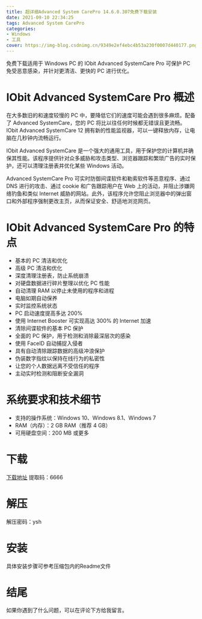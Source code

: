 ```yaml
---
title: 超详细Advanced System CarePro 14.6.0.307免费下载安装
date: 2021-09-10 22:34:25
tags: Advanced System CarePro
categories: 
- Windows
- 工具
cover: https://img-blog.csdnimg.cn/9349e2ef4ebc4b53a230f0007d440177.png
---
```


免费下载适用于 Windows PC 的 IObit Advanced SystemCare Pro 可保护 PC 免受恶意感染，并针对更清洁、更快的 PC 进行优化。

# IObit Advanced SystemCare Pro 概述
在大多数旧的和速度较慢的 PC 中，要降低它们的速度可能会遇到很多麻烦。配备了 Advanced SystemCare，您的 PC 将比以往任何时候都无错误且更流畅。IObit Advanced SystemCare 12 拥有新的性能监视器，可以一键释放内存，让电脑在几秒钟内流畅运行。

IObit Advanced SystemCare 是一个强大的通用工具，用于保护您的计算机并确保其性能。该程序提供针对众多威胁和攻击类型、浏览器跟踪和繁琐广告的实时保护，还可以清理注册表并优化某些 Windows 活动。

Advanced SystemCare Pro 可实时防御间谍软件和勒索软件等恶意程序、通过 DNS 进行的攻击、通过 cookie 和广告跟踪用户在 Web 上的活动，并阻止涉嫌网络钓鱼和类似 Internet 威胁的网站。此外，该程序允许您阻止浏览器中的弹出窗口和外部程序强制更改主页，从而保证安全、舒适地浏览网页。

# IObit Advanced SystemCare Pro 的特点
- 基本的 PC 清洁和优化
- 高级 PC 清洁和优化
- 深度清理注册表，防止系统崩溃
- 对硬盘数据进行碎片整理以优化 PC 性能
- 自动清理 RAM 以停止未使用的程序和进程
- 电脑如期自动保养
- 实时监控系统状态
- PC 启动速度提高多达 200%
- 使用 Internet Booster 可实现高达 300% 的 Internet 加速
- 清除间谍软件的基本 PC 保护
- 全面的 PC 保护，用于检测和消除最深层次的感染
- 使用 FaceID 自动捕捉入侵者
- 具有自动清除跟踪数据的高级冲浪保护
- 伪装数字指纹以保持在线行为的私密性
- 让您的个人数据远离不受信任的程序
- 主动实时检测和阻断安全漏洞

# 系统要求和技术细节
- 支持的操作系统：Windows 10、Windows 8.1、Windows 7
- RAM（内存）：2 GB RAM（推荐 4 GB）
- 可用硬盘空间：200 MB 或更多

# 下载
[下载地址](https://pan.baidu.com/s/18uflqq7cPaNHoRglgVUDNQ)
提取码：6666

# 解压
解压密码：ysh

# 安装
具体安装步骤可参考压缩包内的Readme文件

# 结尾
如果你遇到了什么问题，可以在评论下方给我留言。
